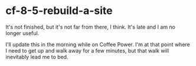 cf-8-5-rebuild-a-site
=====================

It's not finished, but it's not far from there, I think. It's late and I am no longer useful.

I'll update this in the morning while on Coffee Power. I'm at that point where I need to get up and walk away for a few minutes, but that walk will inevitably lead me to bed.
